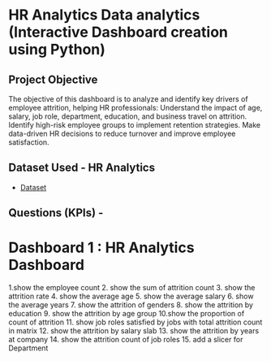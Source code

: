 # HR Analytics Data analytics (Interactive Dashboard creation using Python)
## Project Objective
The objective of this dashboard is to analyze and identify key drivers of employee attrition, helping HR professionals:
Understand the impact of age, salary, job role, department, education, and business travel on attrition.
Identify high-risk employee groups to implement retention strategies.
Make data-driven HR decisions to reduce turnover and improve employee satisfaction.

## Dataset Used - HR Analytics
- <a href="https://github.com/nehaS785/Power-BI-Dashboard-Project/blob/main/HR_Analytics.csv">Dataset<a>

## Questions  (KPIs) -
# Dashboard 1 : HR Analytics Dashboard
1.show the employee count
2. show the sum of attrition count
3. show the attrition rate 
4. show the average age 
5. show the average salary
6. show the average years
7. show the attrition of genders
8. show the attrition by education
9. show the attrition by age group
10.show the proportion of count of attrition
11. show job roles satisfied by jobs with total attrition count in matrix
12. show the attrition by salary slab
13. show the attrition by years at company
14. show the attrition count of job roles
15. add a slicer for Department


